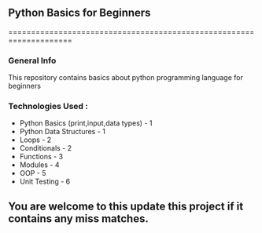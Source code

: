 ## Python Basics for Beginners

====================================================================

### General Info
This repository contains basics about python programming language for beginners

### Technologies Used : 
* Python Basics (print,input,data types) - 1
* Python Data Structures - 1
* Loops - 2
* Conditionals - 2
* Functions - 3
* Modules - 4
* OOP - 5
* Unit Testing - 6

## You are welcome to this update this project if it contains any miss matches.


